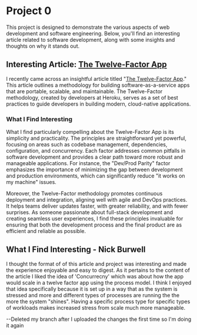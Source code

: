 # Project 0

This project is designed to demonstrate the various aspects of web development and software engineering. Below, you'll find an interesting article related to software development, along with some insights and thoughts on why it stands out.

## Interesting Article: [The Twelve-Factor App](https://12factor.net/)

I recently came across an insightful article titled "[The Twelve-Factor App](https://12factor.net/)." This article outlines a methodology for building software-as-a-service apps that are portable, scalable, and maintainable. The Twelve-Factor methodology, created by developers at Heroku, serves as a set of best practices to guide developers in building modern, cloud-native applications.

### What I Find Interesting

What I find particularly compelling about the Twelve-Factor App is its simplicity and practicality. The principles are straightforward yet powerful, focusing on areas such as codebase management, dependencies, configuration, and concurrency. Each factor addresses common pitfalls in software development and provides a clear path toward more robust and manageable applications. For instance, the "Dev/Prod Parity" factor emphasizes the importance of minimizing the gap between development and production environments, which can significantly reduce "it works on my machine" issues.

Moreover, the Twelve-Factor methodology promotes continuous deployment and integration, aligning well with agile and DevOps practices. It helps teams deliver updates faster, with greater reliability, and with fewer surprises. As someone passionate about full-stack development and creating seamless user experiences, I find these principles invaluable for ensuring that both the development process and the final product are as efficient and reliable as possible.

## What I Find Interesting - Nick Burwell

I thought the format of of this article and project was interesting and made the experience enjoyable and easy to digest. As it pertains to the content of the article I liked the idea of 'Concurrecny' which was about how the app would scale in a twelve factor app using the process model. I think I enjoyed that idea specifically because it is set up in a way that as the system is stressed and more and different types of processes are running the the more the system "shines". Having a specific process type for specific types of workloads makes increased stress from scale much more manageable.

--Deleted my branch after I uploaded the changes the first time so I'm doing it again